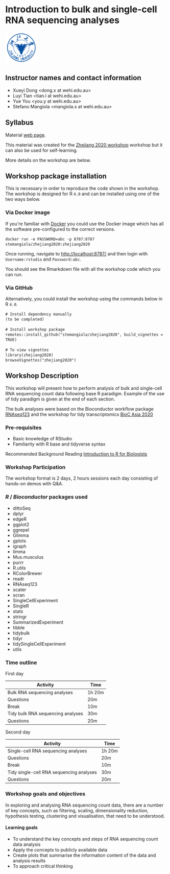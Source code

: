 
# Introduction to bulk and single-cell RNA sequencing analyses
<p float="left">
<img height="100" alt="zhejiang2020" src="man/figures/zhejiang_logo.png"/> 
</p>

## Instructor names and contact information

* Xueyi Dong <dong.x at wehi.edu.au>
* Luyi Tian <tian.l at wehi.edu.au>
* Yue You <you.y at wehi.edu.au>
* Stefano Mangiola <mangiola.s at wehi.edu.au>

## Syllabus

Material [web page](https://stemangiola.github.io/zhejiang2020/).

This material was created for the [Zhejiang 2020 workshop](https://zhejiang2020.bioconductor.org/) workshop but it can also be used for self-learning.

More details on the workshop are below.

## Workshop package installation 

This is necessary in order to reproduce the code shown in the workshop. The workshop is designed for R `4.0` and can be installed using one of the two ways below.

### Via Docker image

If you're familiar with [Docker](https://docs.docker.com/get-docker/) you could use the Docker image which has all the software pre-configured to the correct versions.

```
docker run -e PASSWORD=abc -p 8787:8787 stemangiola/zhejiang2020:zhejiang2020
```

Once running, navigate to <http://localhost:8787/> and then login with
`Username:rstudio` and `Password:abc`.

You should see the Rmarkdown file with all the workshop code which you can run.

### Via GitHub

Alternatively, you could install the workshop using the commands below in R `4.0`.

```
# Install dependency manually
(to be completed)

# Install workshop package
remotes::install_github("stemangiola/zhejiang2020", build_vignettes = TRUE)

# To view vignettes
library(zhejiang2020)
browseVignettes("zhejiang2020")
```

## Workshop Description

This workshop will present how to perform analysis of bulk and single-cell RNA sequencing count data following base R paradigm. Example of the use of tidy paradigm is given at the end of each section.

The bulk analyses were based on the Bioconductor workflow package [RNAseq123](https://www.bioconductor.org/packages/devel/workflows/vignettes/RNAseq123/inst/doc/limmaWorkflow.html) and the workshop for tidy transcriptomics [BioC Asia 2020](https://stemangiola.github.io/biocasia2020_tidytranscriptomics/)

### Pre-requisites

* Basic knowledge of RStudio
* Familiarity with R base and tidyverse syntax

Recommended Background Reading
[Introduction to R for Biologists](https://melbournebioinformatics.github.io/r-intro-biologists/intro_r_biologists.html)

### Workshop Participation

The workshop format is 2 days, 2 hours sessions each day consisting of hands-on demos with Q&A.

### _R_ / _Bioconductor_ packages used

* dittoSeq
* dplyr
* edgeR
* ggplot2
* ggrepel
* Glimma
* gplots
* igraph
* limma
* Mus.musculus
* purrr
* R.utils
* RColorBrewer
* readr
* RNAseq123
* scater
* scran
* SingleCellExperiment
* SingleR
* stats
* stringr
* SummarizedExperiment
* tibble
* tidybulk
* tidyr
* tidySingleCellExperiment
* utils

### Time outline

First day

| Activity                                 | Time    |
|------------------------------------------|---------|
| Bulk RNA sequencing analyses             | 1h 20m  |
| Questions                                | 20m     |
| Break                                    | 10m     |
| Tidy bulk RNA sequencing analyses        | 30m     |
| Questions                                | 20m     |

Second day

| Activity                                 | Time    |
|------------------------------------------|---------|
| Single-cell RNA sequencing analyses      | 1h 20m  |
| Questions                                | 20m     |
| Break                                    | 10m     |
| Tidy single-cell RNA sequencing analyses | 30m     |
| Questions                                | 20m     |

### Workshop goals and objectives

In exploring and analysing RNA sequencing count data, there are a number of key concepts, such as filtering, scaling, dimensionality reduction, hypothesis testing, clustering and visualisation, that need to be understood. 

#### Learning goals

* To understand the key concepts and steps of RNA sequencing count data analysis
* Apply the concepts to publicly available data
* Create plots that summarise the information content of the data and analysis results
* To approach critical thinking
